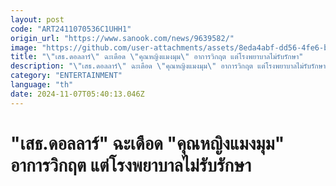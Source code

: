 ```yaml
---
layout: post
code: "ART2411070536C1UHH1"
origin_url: "https://www.sanook.com/news/9639582/"
image: "https://github.com/user-attachments/assets/8eda4abf-dd56-4fe6-b36a-48522d5e1ed3"
title: "\"เสธ.ดอลลาร์\" ฉะเดือด \"คุณหญิงแมงมุม\" อาการวิกฤต แต่โรงพยาบาลไม่รับรักษา"
description: "\"เสธ.ดอลลาร์\" ฉะเดือด \"คุณหญิงแมงมุม\" อาการวิกฤต แต่โรงพยาบาลไม่รับรักษา"
category: "ENTERTAINMENT"
language: "th"
date: 2024-11-07T05:40:13.046Z
---
```


# "เสธ.ดอลลาร์" ฉะเดือด "คุณหญิงแมงมุม" อาการวิกฤต แต่โรงพยาบาลไม่รับรักษา
